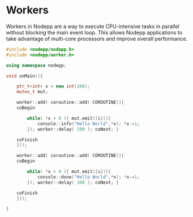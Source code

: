 # Workers

Workers in Nodepp are a way to execute CPU-intensive tasks in parallel without blocking the main event loop. This allows Nodepp applications to take advantage of multi-core processors and improve overall performance.

```cpp
#include <nodepp/nodepp.h>
#include <nodepp/worker.h>

using namespace nodepp;

void onMain(){

    ptr_t<int> x = new int(100);
    mutex_t mut;

    worker::add( coroutine::add( COROUTINE(){
    coBegin

        while( *x > 0 ){ mut.emit([&](){
            console::info("Hello World",*x); *x-=1;
        }); worker::delay( 100 ); coNext; }

    coFinish
    }));

    worker::add( coroutine::add( COROUTINE(){
    coBegin

        while( *x > 0 ){ mut.emit([&](){
            console::done("Hello World",*x); *x-=1;
        }); worker::delay( 100 ); coNext; }

    coFinish
    }));

}
```
